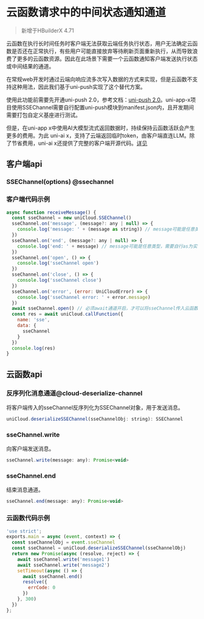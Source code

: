 # 云函数请求中的中间状态通知通道

> 新增于HBuilderX 4.71

云函数在执行长时间任务时客户端无法获取云端任务执行状态，用户无法确定云函数是否还在正常执行，有些用户可能直接放弃等待刷新页面重新执行，从而导致浪费了更多的云函数资源。因此在此场景下需要一个云函数通知客户端发送执行状态或中间结果的通道。

在常规web开发时通过云端向响应流多次写入数据的方式来实现，但是云函数不支持这种用法，因此我们基于uni-push实现了这个替代方案。

使用此功能前需要先开通uni-push 2.0，参考文档：[uni-push 2.0](https://uniapp.dcloud.net.cn/unipush-v2.html)。uni-app-x项目使用SSEChannel需要自行配置uni-push模块到manifest.json内，且开发期间需要打包自定义基座进行测试。

但是，在uni-app x中使用AI大模型流式返回数据时，持续保持云函数活跃会产生更多的费用。为此 uni-ai x，支持了云端返回临时token，由客户端直连LLM。除了节省费用，uni-ai x还提供了完整的客户端开源代码。[详见](https://ext.dcloud.net.cn/plugin?name=uni-ai-x)

## 客户端api

### SSEChannel(options) @ssechannel

<!-- UTSUNICLOUDAPIJSON.SSEChannel.description -->

<!-- UTSUNICLOUDAPIJSON.SSEChannel.compatibility -->

<!-- UTSUNICLOUDAPIJSON.SSEChannel.param -->

<!-- UTSUNICLOUDAPIJSON.SSEChannel.returnValue -->

<!-- UTSUNICLOUDAPIJSON.SSEChannel.tutorial -->


### 客户端代码示例

```javascript
async function receiveMessage() {
  const sseChannel = new uniCloud.SSEChannel()
  sseChannel.on('message', (message?: any | null) => {
    console.log('message: ' + (message as string)) // message可能是任意类型，需要自行as为实际类型再使用
  })
  sseChannel.on('end', (message?: any | null) => {
    console.log('end: ' + message) // message可能是任意类型，需要自行as为实际类型再使用。此处在云端end事件返回了null。目标语言是js时可能会返回undefined
  })
  sseChannel.on('open', () => {
    console.log('sseChannel open')
  })
  sseChannel.on('close', () => {
    console.log('sseChannel close')
  })
  sseChannel.on('error', (error: UniCloudError) => {
    console.log('sseChannel error: ' + error.message)
  })
  await sseChannel.open() // 必须await通道开启，才可以将sseChannel传入云函数
  const res = await uniCloud.callFunction({
    name: 'sse',
    data: {
      sseChannel
    }
  })
  console.log(res)
}
```

## 云函数api

### 反序列化消息通道@cloud-deserialize-channel

将客户端传入的sseChannel反序列化为SSEChannel对象，用于发送消息。

```javascript
uniCloud.deserializeSSEChannel(sseChannelObj: string): SSEChannel
```

### sseChannel.write

向客户端发送消息。

```javascript
sseChannel.write(message: any): Promise<void>
```

### sseChannel.end

结束消息通道。

```javascript
sseChannel.end(message: any): Promise<void>
```

### 云函数代码示例

```javascript
'use strict';
exports.main = async (event, context) => {
  const sseChannelObj = event.sseChannel
  const sseChannel = uniCloud.deserializeSSEChannel(sseChannelObj)
  return new Promise(async (resolve, reject) => {
    await sseChannel.write('message1')
    await sseChannel.write('message2')
    setTimeout(async () => {
      await sseChannel.end()
      resolve({
        errCode: 0
      })
    }, 300)
  })
};
```